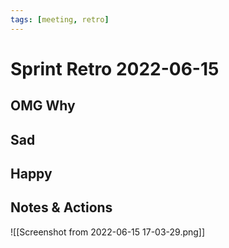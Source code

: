 ```yaml
---
tags: [meeting, retro]
---
```


# Sprint Retro 2022-06-15

## OMG Why
## Sad
## Happy

## Notes & Actions
![[Screenshot from 2022-06-15 17-03-29.png]]